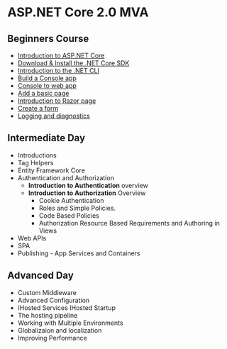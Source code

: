 # ASP.NET Core 2.0 MVA 

## Beginners Course 
- [Introduction to ASP.NET Core](/Beginners/GettingStarted.md#module-11--getting-started-with-aspnet-core) 
- [Download & Install the .NET Core SDK](/Beginners/GettingStarted.md#module-11--getting-started-with-aspnet-core)
- [Introduction to the .NET CLI](/Beginners/GettingStarted.md#module-111--introduction-to-the-net-cli--templating) 
- [Build a Console app](/Beginners/GettingStarted.md#module-111--introduction-to-the-net-cli--templating)
- [Console to web app](/Beginners/ConsoletoWebApp.md) 
- [Add a basic page](/Beginners/ConsoletoWebApp.md#module-121-add-a-basic-page)
- [Introduction to Razor page](/Beginners/RazorPages.md)
- [Create a form](/Beginners/CRUD-RazorPages.md)
- [Logging and diagnostics](/Beginners/logging.md)

## Intermediate Day 
- Introductions 
- Tag Helpers
- Entity Framework Core 
- Authentication and Authorization 
    - **Introduction to Authentication** overview
    - **Introduction to Authorization** Overview 
        - Cookie Authentication 
        - Roles and Simple Policies.
        - Code Based Policies
        - Authorization Resource Based Requirements and Authoring in Views 
- Web APIs
- SPA 
- Publishing - App Services and Containers

## Advanced Day 

- Custom Middleware
- Advanced Configuration 
- IHosted Services IHosted Startup 
- The hosting pipeline 
- Working with Multiple Environments 
- Globalizaion and localization 
- Improving Performance